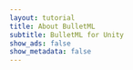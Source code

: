 ```yaml
---
layout: tutorial
title: About BulletML
subtitle: BulletML for Unity
show_ads: false
show_metadata: false
---
```

